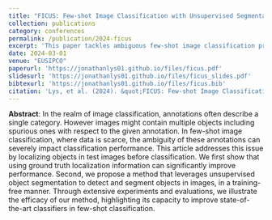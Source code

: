 ```yaml
---
title: "FICUS: Few-shot Image Classification with Unsupervised Segmentation"
collection: publications
category: conferences
permalink: /publication/2024-ficus
excerpt: 'This paper tackles ambiguous few-shot image classification problems.'
date: 2024-03-01
venue: "EUSIPCO"
paperurl: 'https://jonathanlys01.github.io/files/ficus.pdf'
slidesurl: 'https://jonathanlys01.github.io/files/ficus_slides.pdf'
bibtexurl: 'https://jonathanlys01.github.io/files/ficus.bib'
citation: 'Lys, et al. (2024). &quot;FICUS: Few-shot Image Classification with Unsupervised Segmentation.&quot; In 2024 32nd European Signal Processing Conference <i>(EUSIPCO)</i>(pp. 1791-1795). IEEE.'
---
```


**Abstract**: In the realm of image classification, annotations often describe a single category. However images might contain multiple objects including spurious ones with respect to the given annotation. In few-shot image classification, where data is scarce, the ambiguity of these annotations can severely impact classification performance. This article addresses this issue by localizing objects in test images before classification. We first show that using ground truth localization information can significantly improve performance. Second, we propose a method that leverages unsupervised object segmentation to detect and segment objects in images, in a training-free manner. Through extensive experiments and evaluations, we illustrate the efficacy of our method, highlighting its capacity to improve state-of-the-art classifiers in few-shot classification. 